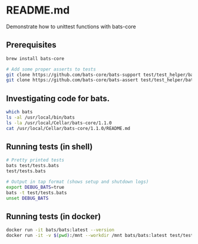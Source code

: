 # README.md
Demonstrate how to unittest functions with bats-core

## Prerequisites
```sh
brew install bats-core

# Add some proper asserts to tests
git clone https://github.com/bats-core/bats-support test/test_helper/bats-support
git clone https://github.com/bats-core/bats-assert test/test_helper/bats-assert  
```

## Investigating code for bats. 
```sh
which bats
ls -al /usr/local/bin/bats   
ls -la /usr/local/Cellar/bats-core/1.1.0
cat /usr/local/Cellar/bats-core/1.1.0/README.md   
```

## Running tests (in shell)
```sh
# Pretty printed tests
bats test/tests.bats 
test/tests.bats 

# Output in tap format (shows setup and shutdown logs)
export DEBUG_BATS=true  
bats -t test/tests.bats 
unset DEBUG_BATS
```

## Running tests (in docker)
```sh
docker run -it bats/bats:latest --version
docker run -it -v $(pwd):/mnt --workdir /mnt bats/bats:latest test/tests.bats         
```
